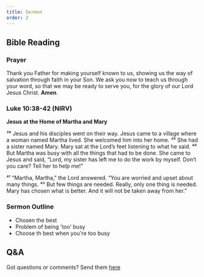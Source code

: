 ```yaml
---
title: Sermon 
order: 2
---
```


## Bible Reading

### Prayer
Thank you Father for making yourself known to us, showing us the way of salvation through faith in your Son. We ask you now to teach us through your word, so that we may be ready to serve you, for the glory of our Lord Jesus Christ. **Amen**.


### Luke 10:38-42 (NIRV) 

**Jesus at the Home of Martha and Mary**

³⁸ Jesus and his disciples went on their way. Jesus came to a village where a woman named Martha lived. She welcomed him into her home. ³⁹ She had a sister named Mary. Mary sat at the Lord’s feet listening to what he said. ⁴⁰ But Martha was busy with all the things that had to be done. She came to Jesus and said, “Lord, my sister has left me to do the work by myself. Don’t you care? Tell her to help me!”

⁴¹ “Martha, Martha,” the Lord answered. “You are worried and upset about many things. ⁴² But few things are needed. Really, only one thing is needed. Mary has chosen what is better. And it will not be taken away from her.”




### Sermon Outline
- Chosen the best
- Problem of being 'too' busy
- Choose th best when you're too busy


## Q&A
Got questions or comments? Send them [here](https://tinyurl.com/SGHACQuestionsAnswers)
